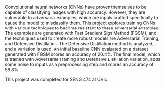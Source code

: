 Convolutional neural networks (CNNs) have proven themselves to be capable of classifying images with high accuracy. However,
they are vulnerable to adversarial examples, which are inputs crafted
specifically to cause the model to misclassify them. This project explores
training CNNs with various techniques to become resistant to these adversarial examples. The examples are generated with Fast Gradient Sign
Method (FGSM), and the techniques used to create more robust models
are Adversarial Training, and Defensive Distillation. The Defensive Distillation method is analyzed, and a variation is used. An initial baseline
CNN evaluated on a dataset generated with FGSM scores an accuracy of
20.4%. The final model, which is trained with Adversarial Training and
Defensive Distillation variation, adds some noise to inputs as a preprocessing step and scores an accuracy of 59.8%.

This project was completed for SENG 474 at UVic

